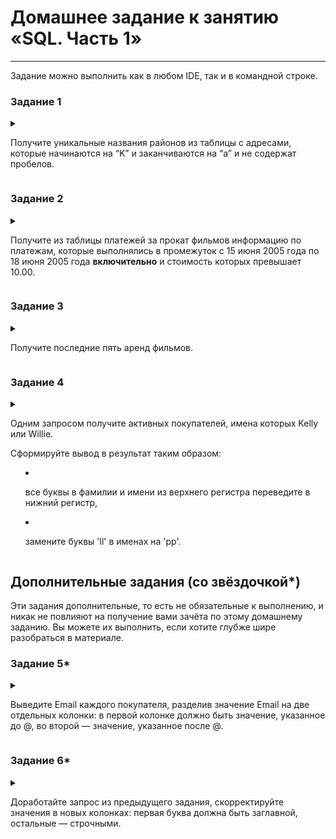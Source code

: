 # Домашнее задание к занятию «SQL. Часть 1»
<!--
### Инструкция по выполнению домашнего задания

1. Сделайте fork [репозитория c шаблоном решения](https://github.com/netology-code/sys-pattern-homework) к себе в Github и переименуйте его по названию или номеру занятия, например, https://github.com/имя-вашего-репозитория/gitlab-hw или https://github.com/имя-вашего-репозитория/8-03-hw).
2. Выполните клонирование этого репозитория к себе на ПК с помощью команды `git clone`.
3. Выполните домашнее задание и заполните у себя локально этот файл README.md:
   - впишите вверху название занятия и ваши фамилию и имя;
   - в каждом задании добавьте решение в требуемом виде: текст/код/скриншоты/ссылка;
   - для корректного добавления скриншотов воспользуйтесь инструкцией [«Как вставить скриншот в шаблон с решением»](https://github.com/netology-code/sys-pattern-homework/blob/main/screen-instruction.md);
   - при оформлении используйте возможности языка разметки md. Коротко об этом можно посмотреть в [инструкции по MarkDown](https://github.com/netology-code/sys-pattern-homework/blob/main/md-instruction.md).
4. После завершения работы над домашним заданием сделайте коммит (`git commit -m "comment"`) и отправьте его на Github (`git push origin`).
5. Для проверки домашнего задания преподавателем в личном кабинете прикрепите и отправьте ссылку на решение в виде md-файла в вашем Github.
6. Любые вопросы задавайте в чате учебной группы и/или в разделе «Вопросы по заданию» в личном кабинете.

Желаем успехов в выполнении домашнего задания.
-->
---

Задание можно выполнить как в любом IDE, так и в командной строке.

### Задание 1

<details>
  <summary>

Получите уникальные названия районов из таблицы с адресами, которые начинаются на “K” и заканчиваются на “a” и не содержат пробелов.

  </summary>


```
SELECT
  DISTINCT 
    LEFT( district, 1 ) AS "Начальная буква", 
    district AS "Район", 
    RIGHT( district, 1 ) AS "Конечная буква"
FROM 
  address a
WHERE 
  LEFT( district, 1 ) = 'K' 
  AND RIGHT( district, 1 ) = 'a' 
  AND NOT INSTR( district, ' ' )
ORDER BY
  district
;
```

Вывод. Результат Запроса.

|Начальная буква|Район    |Конечная буква|
|:---:|:---|:---:|
|K              |Kaduna   |a             |
|K              |Kalmykia |a             |
|K              |Kanagawa |a             |
|K              |Karnataka|a             |
|K              |Kerala   |a             |
|K              |Kitaa    |a             |
|K              |Kütahya  |a             |

</details>

### Задание 2

<details>
  <summary>

Получите из таблицы платежей за прокат фильмов информацию по платежам, которые выполнялись в промежуток с 15 июня 2005 года по 18 июня 2005 года **включительно** и стоимость которых превышает 10.00.

  </summary>

```
SELECT 
  payment_id AS "номер платежа",
  amount AS "сумма платежа", 
  payment_date AS "дата платежа"
FROM 
  payment p 
WHERE 
  payment_date 
  BETWEEN '2005-06-15 00:00:00' 
      AND '2005-06-18 23:59:59' 
      AND amount > 10
;
```

|номер платежа|сумма платежа|дата платежа       |
|:---:|:---:|:---:|
|          908|        10.99|2005-06-15 09:46:33|
|         7017|        10.99|2005-06-17 18:09:04|
|         8272|        11.99|2005-06-17 23:51:21|
|        12888|        10.99|2005-06-18 08:33:23|
|        13892|        10.99|2005-06-16 14:52:02|
|        14620|        10.99|2005-06-15 18:30:46|
|        15313|        10.99|2005-06-17 04:05:12|

</details>


### Задание 3

<details>
  <summary>

Получите последние пять аренд фильмов.

  </summary>

```
SELECT
  film_id,
  title,
  rental_rate
FROM
  film
ORDER BY
  rental_rate 
  DESC
LIMIT 5
;
```


|film_id|title           |rental_rate|
|:---:|:---:|:---:|
|      7|AIRPLANE SIERRA |       4.99|
|      2|ACE GOLDFINGER  |       4.99|
|   1000|ZORRO ARK       |       4.99|
|     10|ALADDIN CALENDAR|       4.99|
|      8|AIRPORT POLLOCK |       4.99|

</details>


### Задание 4

<details>
  <summary>

Одним запросом получите активных покупателей, имена которых Kelly или Willie. 

Сформируйте вывод в результат таким образом:
- все буквы в фамилии и имени из верхнего регистра переведите в нижний регистр,
- замените буквы 'll' в именах на 'pp'.

  </summary>

```
SELECT 
  LOWER( first_name ) AS "имя",
  LOWER( last_name ) AS "фамилия",
  LOWER( email ) AS "E-Mail",
  REPLACE( LOWER( first_name ), 'll', 'pp' ) AS "Замена"
FROM 
  customer c 
WHERE 
  active = 1
  AND(
    first_name like 'kelly' 
    OR first_name like 'willie'
     )
;
```

|имя   |фамилия|E-Mail                           |Замена|
|:---:|:---:|:---:|:---:|
|kelly |torres |kelly.torres@sakilacustomer.org  |keppy |
|willie|howell |willie.howell@sakilacustomer.org |wippie|
|willie|markham|willie.markham@sakilacustomer.org|wippie|
|kelly |knott  |kelly.knott@sakilacustomer.org   |keppy |

</details>


## Дополнительные задания (со звёздочкой*)
Эти задания дополнительные, то есть не обязательные к выполнению, и никак не повлияют на получение вами зачёта по этому домашнему заданию. Вы можете их выполнить, если хотите глубже шире разобраться в материале.

### Задание 5*

<details>
  <summary>

Выведите Email каждого покупателя, разделив значение Email на две отдельных колонки: в первой колонке должно быть значение, указанное до @, во второй — значение, указанное после @.

  </summary>

```
SELECT 
  LOWER( LEFT( email , LOCATE( '@' , email ) - 1)) AS "email name",
  LOWER( RIGHT( email , LOCATE( '@' , email ) - 1)) AS "email domain"
FROM 
  customer c
ORDER BY 
  email  
LIMIT 5
;
```

|email name  |email domain|
|:---:|:---:|
|aaron.selby |ustomer.org |
|adam.gooch  |stomer.org  |
|adrian.clary|customer.org|
|agnes.bishop|customer.org|
|alan.kahn   |tomer.org   |

</details>


### Задание 6*

<details>
  <summary>

Доработайте запрос из предыдущего задания, скорректируйте значения в новых колонках: первая буква должна быть заглавной, остальные — строчными.

  </summary>


```
SELECT 
  LOWER( LEFT( email , LOCATE( '@' , email ) - 1)) AS "email name",
  LOWER( RIGHT( email , LOCATE( '@' , email ) - 1)) AS "email domain",
  CONCAT( UCASE( LEFT( (LEFT( email , LOCATE( '@' , email ) - 1)), 1)), LCASE( SUBSTRING( (LEFT( email , LOCATE( '@' , email ) - 1)), 2))) AS "Up lower email name",
  CONCAT( UCASE( LEFT( (RIGHT( email , LOCATE( '@' , email ) - 1)), 1)), LCASE( SUBSTRING( (RIGHT( email , LOCATE( '@' , email ) - 1)), 2))) AS "Up lower email domain"
FROM 
  customer c
ORDER BY 
  email  
LIMIT 5
;
```


|email name  |email domain|Up lower email name|Up lower email domain|
|:---:|:---:|:---:|:---:|
|aaron.selby |ustomer.org |Aaron.selby        |Ustomer.org          |
|adam.gooch  |stomer.org  |Adam.gooch         |Stomer.org           |
|adrian.clary|customer.org|Adrian.clary       |Customer.org         |
|agnes.bishop|customer.org|Agnes.bishop       |Customer.org         |
|alan.kahn   |tomer.org   |Alan.kahn          |Tomer.org            |

</details>

